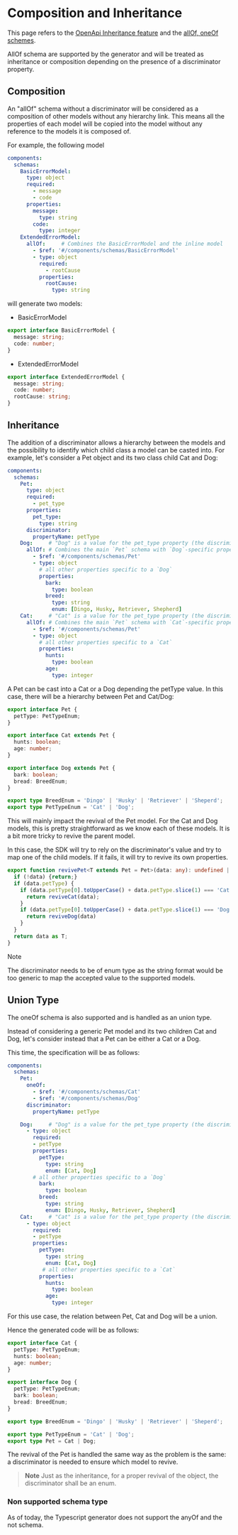 # Composition and Inheritance

This page refers to the [OpenApi Inheritance feature](https://swagger.io/docs/specification/data-models/inheritance-and-polymorphism/)
and the [allOf, oneOf schemes](https://swagger.io/docs/specification/data-models/oneof-anyof-allof-not/).

AllOf schema are supported by the generator and will be treated as inheritance or composition depending on the presence of a discriminator property.

## Composition

An "allOf" schema without a discriminator will be considered as a composition of other models without any hierarchy link.
This means all the properties of each model will be copied into the model without any reference to the models it is
composed of.

For example, the following model

```yaml
components:
  schemas:
    BasicErrorModel:
      type: object
      required:
        - message
        - code
      properties:
        message:
          type: string
        code:
          type: integer
    ExtendedErrorModel:
      allOf:     # Combines the BasicErrorModel and the inline model
        - $ref: '#/components/schemas/BasicErrorModel'
        - type: object
          required:
            - rootCause
          properties:
            rootCause:
              type: string
```

will generate two models:

- BasicErrorModel

```typescript
export interface BasicErrorModel {
  message: string;
  code: number;
}
```

- ExtendedErrorModel

```typescript
export interface ExtendedErrorModel {
  message: string;
  code: number;
  rootCause: string;
}
```

## Inheritance

The addition of a discriminator allows a hierarchy between the models and the possibility to identify which child class
a model can be casted into.
For example, let's consider a Pet object and its two class child Cat and Dog:

```yaml
components:
  schemas:
    Pet:
      type: object
      required:
        - pet_type
      properties:
        pet_type:
          type: string
      discriminator:
        propertyName: petType
    Dog:     # "Dog" is a value for the pet_type property (the discriminator value)
      allOf: # Combines the main `Pet` schema with `Dog`-specific properties
        - $ref: '#/components/schemas/Pet'
        - type: object
          # all other properties specific to a `Dog`
          properties:
            bark:
              type: boolean
            breed:
              type: string
              enum: [Dingo, Husky, Retriever, Shepherd]
    Cat:     # "Cat" is a value for the pet_type property (the discriminator value)
      allOf: # Combines the main `Pet` schema with `Cat`-specific properties
        - $ref: '#/components/schemas/Pet'
        - type: object
          # all other properties specific to a `Cat`
          properties:
            hunts:
              type: boolean
            age:
              type: integer
```

A Pet can be cast into a Cat or a Dog depending the petType value. In this case, there will be a hierarchy between Pet
and Cat/Dog:

```typescript
export interface Pet {
  petType: PetTypeEnum;
}

export interface Cat extends Pet {
  hunts: boolean;
  age: number;
}

export interface Dog extends Pet {
  bark: boolean;
  bread: BreedEnum;
}

export type BreedEnum = 'Dingo' | 'Husky' | 'Retriever' | 'Sheperd';
export type PetTypeEnum = 'Cat' | 'Dog';
```

This will mainly impact the revival of the Pet model.
For the Cat and Dog models, this is pretty straightforward as we know each of these models.
It is a bit more tricky to revive the parent model.

In this case, the SDK will try to rely on the discriminator's value and try to map one of the child models. If it fails,
it will try to revive its own properties.

```typescript
export function revivePet<T extends Pet = Pet>(data: any): undefined | T | Cat | Dog {
  if (!data) {return;}
  if (data.petType) {
    if (data.petType[0].toUpperCase() + data.petType.slice(1) === 'Cat') {
      return reviveCat(data);
    }
    if (data.petType[0].toUpperCase() + data.petType.slice(1) === 'Dog') {
      return reviveDog(data)
    }
  }
  return data as T;
}
```

> [!NOTE]
> The discriminator needs to be of enum type as the string format would be too generic to map the accepted
> value to the supported models.

## Union Type

The oneOf schema is also supported and is handled as an union type.

Instead of considering a generic Pet model and its two children Cat and Dog, let's consider instead that a Pet can be
either a Cat or a Dog.

This time, the specification will be as follows:

```yaml
components:
  schemas:
    Pet:
      oneOf:
        - $ref: '#/components/schemas/Cat'
        - $ref: '#/components/schemas/Dog'
      discriminator:
        propertyName: petType

    Dog:     # "Dog" is a value for the pet_type property (the discriminator value)
      - type: object
        required:
        - petType
        properties:
          petType:
            type: string
            enum: [Cat, Dog]
        # all other properties specific to a `Dog`
          bark:
            type: boolean
          breed:
            type: string
            enum: [Dingo, Husky, Retriever, Shepherd]
    Cat:     # "Cat" is a value for the pet_type property (the discriminator value)
      - type: object
        required:
        - petType
        properties:
          petType:
            type: string
            enum: [Cat, Dog]
           # all other properties specific to a `Cat`
          properties:
            hunts:
              type: boolean
            age:
              type: integer
```

For this use case, the relation between Pet, Cat and Dog will be a union.

Hence the generated code will be as follows:

```typescript
export interface Cat {
  petType: PetTypeEnum;
  hunts: boolean;
  age: number;
}

export interface Dog {
  petType: PetTypeEnum;
  bark: boolean;
  bread: BreedEnum;
}

export type BreedEnum = 'Dingo' | 'Husky' | 'Retriever' | 'Sheperd';

export type PetTypeEnum = 'Cat' | 'Dog';
export type Pet = Cat | Dog;
```

The revival of the Pet is handled the same way as the problem is the same: a discriminator is needed to ensure which
model to revive.

>**Note** Just as the inheritance, for a proper revival of the object, the discriminator shall be an enum.

### Non supported schema type

As of today, the Typescript generator does not support the anyOf and the not schema.
